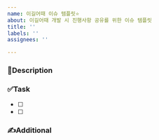 ```yaml
---
name: 이길어때 이슈 템플릿⭐️
about: 이길어때 개발 시 진행사항 공유를 위한 이슈 템플릿
title: ''
labels: ''
assignees: ''

---
```


### 📝Description


### ✅Task
- [ ] 
- [ ] 


### ✍️Additional
